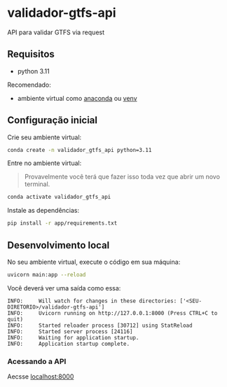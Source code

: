 # validador-gtfs-api

API para validar GTFS via request

## Requisitos

- python 3.11

Recomendado:
- ambiente virtual como [anaconda](https://www.anaconda.com/) ou [venv](https://docs.python.org/pt-br/3/library/venv.html)

## Configuração inicial

Crie seu ambiente virtual:
```bash
conda create -n validador_gtfs_api python=3.11
```

Entre no ambiente virtual:
> Provavelmente você terá que fazer isso toda vez que abrir um novo terminal.
```bash
conda activate validador_gtfs_api
```

Instale as dependências:
```bash
pip install -r app/requirements.txt
```

## Desenvolvimento local

No seu ambiente virtual, execute o código em sua máquina:
```bash
uvicorn main:app --reload
```

Você deverá ver uma saída como essa:
```log
INFO:     Will watch for changes in these directories: ['<SEU-DIRETORIO>/validador-gtfs-api']
INFO:     Uvicorn running on http://127.0.0.1:8000 (Press CTRL+C to quit)
INFO:     Started reloader process [30712] using StatReload
INFO:     Started server process [24116]
INFO:     Waiting for application startup.
INFO:     Application startup complete.
```

### Acessando a API

Aecsse [localhost:8000](http://localhost:8000)

